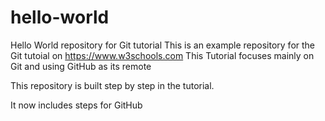 # hello-world
Hello World repository for Git tutorial
This is an example repository for the Git tutoial on https://www.w3schools.com
This Tutorial focuses mainly on Git and using GitHub as its remote

This repository is built step by step in the tutorial.

It now includes steps for GitHub
